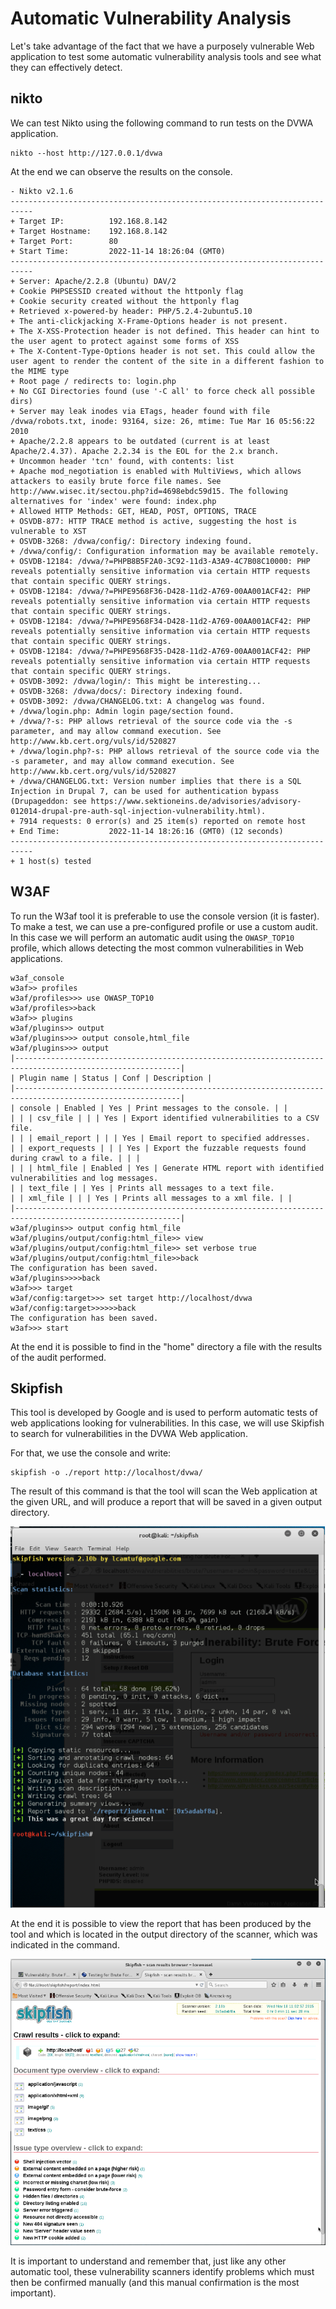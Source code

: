 # Automatic Vulnerability Analysis

Let's take advantage of the fact that we have a purposely vulnerable Web application to test some automatic vulnerability analysis tools and see what they can effectively detect.

## nikto

We can test Nikto using the following command to run tests on the DVWA application.

    nikto --host http://127.0.0.1/dvwa

At the end we can observe the results on the console.

    - Nikto v2.1.6
    ---------------------------------------------------------------------------
    + Target IP:          192.168.8.142
    + Target Hostname:    192.168.8.142
    + Target Port:        80
    + Start Time:         2022-11-14 18:26:04 (GMT0)
    ---------------------------------------------------------------------------
    + Server: Apache/2.2.8 (Ubuntu) DAV/2
    + Cookie PHPSESSID created without the httponly flag
    + Cookie security created without the httponly flag
    + Retrieved x-powered-by header: PHP/5.2.4-2ubuntu5.10
    + The anti-clickjacking X-Frame-Options header is not present.
    + The X-XSS-Protection header is not defined. This header can hint to the user agent to protect against some forms of XSS
    + The X-Content-Type-Options header is not set. This could allow the user agent to render the content of the site in a different fashion to the MIME type
    + Root page / redirects to: login.php
    + No CGI Directories found (use '-C all' to force check all possible dirs)
    + Server may leak inodes via ETags, header found with file /dvwa/robots.txt, inode: 93164, size: 26, mtime: Tue Mar 16 05:56:22 2010
    + Apache/2.2.8 appears to be outdated (current is at least Apache/2.4.37). Apache 2.2.34 is the EOL for the 2.x branch.
    + Uncommon header 'tcn' found, with contents: list
    + Apache mod_negotiation is enabled with MultiViews, which allows attackers to easily brute force file names. See http://www.wisec.it/sectou.php?id=4698ebdc59d15. The following alternatives for 'index' were found: index.php
    + Allowed HTTP Methods: GET, HEAD, POST, OPTIONS, TRACE 
    + OSVDB-877: HTTP TRACE method is active, suggesting the host is vulnerable to XST
    + OSVDB-3268: /dvwa/config/: Directory indexing found.
    + /dvwa/config/: Configuration information may be available remotely.
    + OSVDB-12184: /dvwa/?=PHPB8B5F2A0-3C92-11d3-A3A9-4C7B08C10000: PHP reveals potentially sensitive information via certain HTTP requests that contain specific QUERY strings.
    + OSVDB-12184: /dvwa/?=PHPE9568F36-D428-11d2-A769-00AA001ACF42: PHP reveals potentially sensitive information via certain HTTP requests that contain specific QUERY strings.
    + OSVDB-12184: /dvwa/?=PHPE9568F34-D428-11d2-A769-00AA001ACF42: PHP reveals potentially sensitive information via certain HTTP requests that contain specific QUERY strings.
    + OSVDB-12184: /dvwa/?=PHPE9568F35-D428-11d2-A769-00AA001ACF42: PHP reveals potentially sensitive information via certain HTTP requests that contain specific QUERY strings.
    + OSVDB-3092: /dvwa/login/: This might be interesting...
    + OSVDB-3268: /dvwa/docs/: Directory indexing found.
    + OSVDB-3092: /dvwa/CHANGELOG.txt: A changelog was found.
    + /dvwa/login.php: Admin login page/section found.
    + /dvwa/?-s: PHP allows retrieval of the source code via the -s parameter, and may allow command execution. See http://www.kb.cert.org/vuls/id/520827
    + /dvwa/login.php?-s: PHP allows retrieval of the source code via the -s parameter, and may allow command execution. See http://www.kb.cert.org/vuls/id/520827
    + /dvwa/CHANGELOG.txt: Version number implies that there is a SQL Injection in Drupal 7, can be used for authentication bypass (Drupageddon: see https://www.sektioneins.de/advisories/advisory-012014-drupal-pre-auth-sql-injection-vulnerability.html).
    + 7914 requests: 0 error(s) and 25 item(s) reported on remote host
    + End Time:           2022-11-14 18:26:16 (GMT0) (12 seconds)
    ---------------------------------------------------------------------------
    + 1 host(s) tested

## W3AF

To run the W3af tool it is preferable to use the console version (it is faster). To make a test, we can use a pre-configured profile or use a custom audit. In this case we will perform an automatic audit using the `OWASP_TOP10` profile, which allows detecting the most common vulnerabilities in Web applications.

    w3af_console
    w3af>> profiles
    w3af/profiles>>> use OWASP_TOP10
    w3af/profiles>>back
    w3af>> plugins
    w3af/plugins>> output
    w3af/plugins>>> output console,html_file
    w3af/plugins>>> output
    |-----------------------------------------------------------------------------------------------------------|
    | Plugin name | Status | Conf | Description |
    |-----------------------------------------------------------------------------------------------------------|
    | console | Enabled | Yes | Print messages to the console. | |
    | | | csv_file | | | Yes | Export identified vulnerabilities to a CSV file.
    | | | email_report | | | Yes | Email report to specified addresses.
    | | export_requests | | | Yes | Export the fuzzable requests found during crawl to a file. | | |
    | | | html_file | Enabled | Yes | Generate HTML report with identified vulnerabilities and log messages.
    | | text_file | | Yes | Prints all messages to a text file.
    | | xml_file | | | Yes | Prints all messages to a xml file. | |
    |-----------------------------------------------------------------------------------------------------------| 
    w3af/plugins>> output config html_file
    w3af/plugins/output/config:html_file>> view
    w3af/plugins/output/config:html_file>> set verbose true
    w3af/plugins/output/config:html_file>>back
    The configuration has been saved.
    w3af/plugins>>>>back
    w3af>>> target
    w3af/config:target>>> set target http://localhost/dvwa
    w3af/config:target>>>>>>back
    The configuration has been saved.
    w3af>>> start
At the end it is possible to find in the "home" directory a file with the results of the audit performed.

## Skipfish

This tool is developed by Google and is used to perform automatic tests of web applications looking for vulnerabilities. In this case, we will use Skipfish to search for vulnerabilities in the DVWA Web application.

For that, we use the console and write:

    skipfish -o ./report http://localhost/dvwa/

The result of this command is that the tool will scan the Web application at the given URL, and will produce a report that will be saved in a given output directory.

![](../assets/picture02.png)
 
At the end it is possible to view the report that has been produced by the tool and which is located in the output directory of the scanner, which was indicated in the command.
 
![](../assets/picture03.png)

It is important to understand and remember that, just like any other automatic tool, these vulnerability scanners identify problems which must then be confirmed manually (and this manual confirmation is the most important).